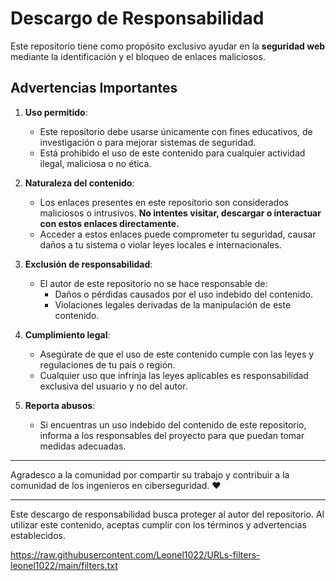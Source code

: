 # Descargo de Responsabilidad

Este repositorio tiene como propósito exclusivo ayudar en la **seguridad web** mediante la identificación y el bloqueo de enlaces maliciosos.

## **Advertencias Importantes**
1. **Uso permitido**:  
   - Este repositorio debe usarse únicamente con fines educativos, de investigación o para mejorar sistemas de seguridad.  
   - Está prohibido el uso de este contenido para cualquier actividad ilegal, maliciosa o no ética.

2. **Naturaleza del contenido**:  
   - Los enlaces presentes en este repositorio son considerados maliciosos o intrusivos. **No intentes visitar, descargar o interactuar con estos enlaces directamente.**  
   - Acceder a estos enlaces puede comprometer tu seguridad, causar daños a tu sistema o violar leyes locales e internacionales.

3. **Exclusión de responsabilidad**:  
   - El autor de este repositorio no se hace responsable de:
     - Daños o pérdidas causados por el uso indebido del contenido.
     - Violaciones legales derivadas de la manipulación de este contenido.

4. **Cumplimiento legal**:  
   - Asegúrate de que el uso de este contenido cumple con las leyes y regulaciones de tu país o región.  
   - Cualquier uso que infrinja las leyes aplicables es responsabilidad exclusiva del usuario y no del autor.

5. **Reporta abusos**:  
   - Si encuentras un uso indebido del contenido de este repositorio, informa a los responsables del proyecto para que puedan tomar medidas adecuadas.

---  

Agradesco a la comunidad por compartir su trabajo y contribuir a la comunidad de los ingenieros en ciberseguridad. ♥

---

Este descargo de responsabilidad busca proteger al autor del repositorio. Al utilizar este contenido, aceptas cumplir con los términos y advertencias establecidos.

https://raw.githubusercontent.com/Leonel1022/URLs-filters-leonel1022/main/filters.txt
